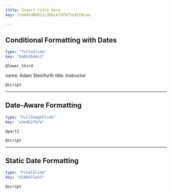 ```yaml
---
title: Insert title here
key: 7cd445d00011c3bbcbfdf671e32f0caa

---
```

## Conditional Formatting with Dates

```yaml
type: "TitleSlide"
key: "6a6b3b44c2"
```

`@lower_third`

name: Adam Steinfurth
title: Instructor


`@script`



---
## Date-Aware Formatting

```yaml
type: "FullImageSlide"
key: "e3edb2fbfe"
```

`@part1`



`@script`



---
## Static Date Formatting

```yaml
type: "FinalSlide"
key: "d180471a53"
```

`@script`


